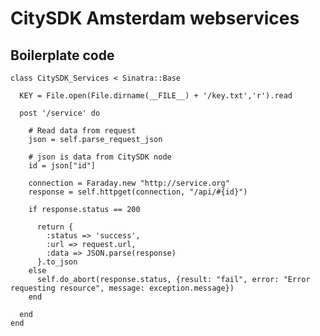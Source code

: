 # CitySDK Amsterdam webservices

## Boilerplate code

    class CitySDK_Services < Sinatra::Base
     
      KEY = File.open(File.dirname(__FILE__) + '/key.txt','r').read
      
      post '/service' do
      
        # Read data from request 
        json = self.parse_request_json
        
        # json is data from CitySDK node
        id = json["id"]
    
        connection = Faraday.new "http://service.org"
        response = self.httpget(connection, "/api/#{id}")
        
        if response.status == 200
          
          return { 
            :status => 'success', 
            :url => request.url, 
            :data => JSON.parse(response)
          }.to_json 
        else
          self.do_abort(response.status, {result: "fail", error: "Error requesting resource", message: exception.message})
        end

      end
    end  
      
